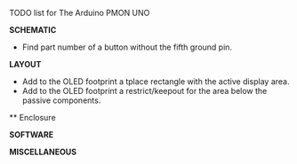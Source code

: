 TODO list for The Arduino PMON UNO

**SCHEMATIC**
* Find part number of a button without the fifth ground pin.

**LAYOUT**
* Add to the OLED footprint a tplace rectangle with the active display area.
* Add to the OLED footprint a restrict/keepout for the area below the passive components.

** Enclosure

**SOFTWARE**

**MISCELLANEOUS**




